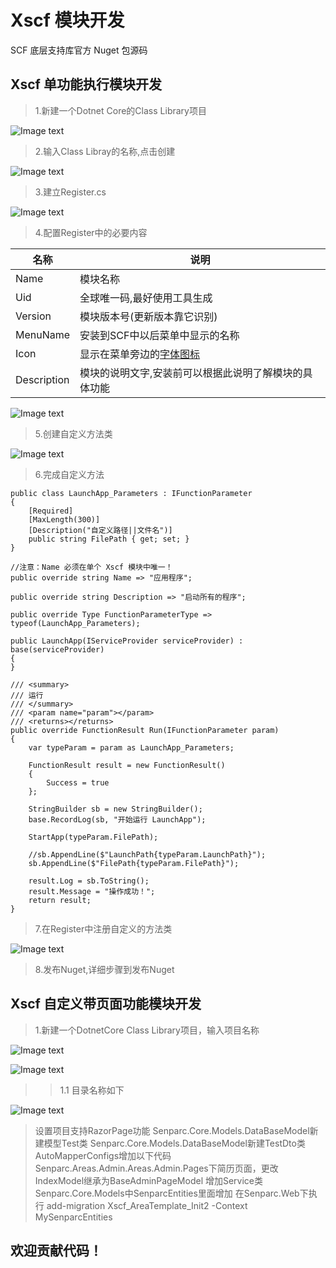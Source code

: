 # Xscf 模块开发

SCF 底层支持库官方 Nuget 包源码

## Xscf 单功能执行模块开发

> 1.新建一个Dotnet Core的Class Library项目

![Image text](/start/images/create_dotnet_core_class_library.png)

> 2.输入Class Libray的名称,点击创建

![Image text](/start/images/input_dotnet_core_class_library_name.png)

> 3.建立Register.cs

![Image text](/start/images/create_register_and_functions_folder.png)

> 4.配置Register中的必要内容

|    名称     |    说明         |
|--------------|-----------------|
|  Name       |  模块名称
|  Uid  |  全球唯一码,最好使用工具生成
|  Version  |  模块版本号(更新版本靠它识别)
|  MenuName  |  安装到SCF中以后菜单中显示的名称
|  Icon  |  显示在菜单旁边的[字体图标](https://colorlib.com/polygon/gentelella/icons.html)
|  Description  |  模块的说明文字,安装前可以根据此说明了解模块的具体功能

![Image text](/start/images/register_content.png)

> 5.创建自定义方法类

![Image text](/start/images/create_functions_class_library.png)

> 6.完成自定义方法

    public class LaunchApp_Parameters : IFunctionParameter
    {
        [Required]
        [MaxLength(300)]
        [Description("自定义路径||文件名")]
        public string FilePath { get; set; }
    }

    //注意：Name 必须在单个 Xscf 模块中唯一！
    public override string Name => "应用程序";

    public override string Description => "启动所有的程序";

    public override Type FunctionParameterType => typeof(LaunchApp_Parameters);

    public LaunchApp(IServiceProvider serviceProvider) : base(serviceProvider)
    {
    }

    /// <summary>
    /// 运行
    /// </summary>
    /// <param name="param"></param>
    /// <returns></returns>
    public override FunctionResult Run(IFunctionParameter param)
    {
        var typeParam = param as LaunchApp_Parameters;

        FunctionResult result = new FunctionResult()
        {
            Success = true
        };

        StringBuilder sb = new StringBuilder();
        base.RecordLog(sb, "开始运行 LaunchApp");

        StartApp(typeParam.FilePath);

        //sb.AppendLine($"LaunchPath{typeParam.LaunchPath}");
        sb.AppendLine($"FilePath{typeParam.FilePath}");

        result.Log = sb.ToString();
        result.Message = "操作成功！";
        return result;
    }

> 7.在Register中注册自定义的方法类

![Image text](/start/images/register_add_functions.png)

> 8.发布Nuget,详细步骤到发布Nuget

## Xscf 自定义带页面功能模块开发

> 1.新建一个DotnetCore Class Library项目，输入项目名称

![Image text](/start/images/page_create_dotnet_core_class_library.png)

![Image text](/start/images/page_create_dotnet_core_class_library_input_name.png)

>> 1.1 目录名称如下

![Image text](/start/images/page_folder_struct.png)

> 设置项目支持RazorPage功能
> Senparc.Core.Models.DataBaseModel新建模型Test类
> Senparc.Core.Models.DataBaseModel新建TestDto类
> AutoMapperConfigs增加以下代码
> Senparc.Areas.Admin.Areas.Admin.Pages下简历页面，更改IndexModel继承为BaseAdminPageModel
> 增加Service类
> Senparc.Core.Models中SenparcEntities里面增加
> 在Senparc.Web下执行
> add-migration Xscf_AreaTemplate_Init2 -Context MySenparcEntities

## 欢迎贡献代码！